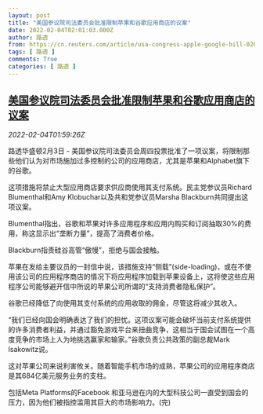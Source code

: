```yaml
---
layout: post
title: "美国参议院司法委员会批准限制苹果和谷歌应用商店的议案"
date: 2022-02-04T02:01:03.000Z
author: 路透
from: https://cn.reuters.com/article/usa-congress-apple-google-bill-0203-thur-idCNKBS2K904X
tags: [ 路透 ]
comments: True
categories: [ 路透 ]
---
```

<!--1643940063000-->
[美国参议院司法委员会批准限制苹果和谷歌应用商店的议案](https://cn.reuters.com/article/usa-congress-apple-google-bill-0203-thur-idCNKBS2K904X)
------

<div>
<div><i>2022-02-04T01:59:26Z</i></div><p>路透华盛顿2月3日 - 美国参议院司法委员会周四投票批准了一项议案，将限制那些他们认为对市场施加过多控制的公司的应用商店，尤其是苹果和Alphabet旗下的谷歌。</p><p>这项措施将禁止大型应用商店要求供应商使用其支付系统。民主党参议员Richard Blumenthal和Amy Klobuchar以及共和党参议员Marsha Blackburn共同提出这项议案。</p><p>Blumenthal指出，谷歌和苹果对许多应用程序和应用内购买和订阅抽取30%的费用，称这显示出“垄断力量”，提高了消费者价格。</p><p>Blackburn指责硅谷高管“傲慢”，拒绝与国会接触。</p><p>苹果在发给主要议员的一封信中说，该措施支持“侧载”(side-loading)，或在不使用该公司的应用程序商店的情况下将应用程序加载到苹果设备上，这将使这些应用程序公司能够避开信中所说的苹果公司所谓的“支持消费者隐私保护”。</p><p>谷歌已经降低了向使用其支付系统的应用收取的佣金，尽管这将减少其收入。</p><p>“我们已经向国会明确表达了我们的担忧。这项议案可能会破坏当前支付系统提供的许多消费者利益，并通过豁免游戏平台来扭曲竞争，这相当于国会试图在一个高度竞争的市场上人为地挑选赢家和输家。”谷歌负责公共政策的副总裁Mark Isakowitz说。</p><p>这对苹果公司来说利害攸关。随着智能手机市场的成熟，苹果公司的应用程序商店是其684亿美元服务业务的支柱。</p><p>包括Meta Platforms的Facebook 和亚马逊在内的大型科技公司一直受到国会的压力，因为他们被指控滥用其巨大的市场影响力。(完) </p>
</div>
